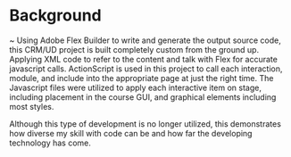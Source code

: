 <h1>Background</h1>
~
Using Adobe Flex Builder to write and generate the output source code, this CRM/UD project is built completely custom from the ground up. Applying XML code to refer to the content and talk with Flex for accurate javascript calls. ActionScript is used in this project to call each interaction, module, and include into the appropriate page at just the right time. The Javascript files were utilized to apply each interactive item on stage, including placement in the course GUI, and graphical elements including most styles.

Although this type of development is no longer utilized, this demonstrates how diverse my skill with code can be and how far the developing technology has come. 
